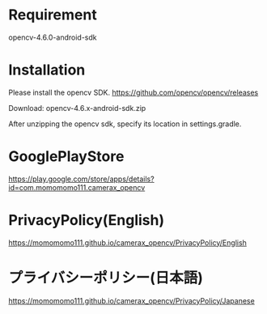 # Requirement

opencv-4.6.0-android-sdk

# Installation

Please install the opencv SDK.
https://github.com/opencv/opencv/releases

Download: opencv-4.6.x-android-sdk.zip

After unzipping the opencv sdk, specify its location in settings.gradle.

# GooglePlayStore

https://play.google.com/store/apps/details?id=com.momomomo111.camerax_opencv

# PrivacyPolicy(English)

https://momomomo111.github.io/camerax_opencv/PrivacyPolicy/English

# プライバシーポリシー(日本語)

https://momomomo111.github.io/camerax_opencv/PrivacyPolicy/Japanese
